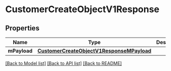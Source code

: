 # CustomerCreateObjectV1Response

## Properties
Name | Type | Description | Notes
------------ | ------------- | ------------- | -------------
**mPayload** | [**CustomerCreateObjectV1ResponseMPayload**](CustomerCreateObjectV1ResponseMPayload.md) |  | 

[[Back to Model list]](../README.md#documentation-for-models) [[Back to API list]](../README.md#documentation-for-api-endpoints) [[Back to README]](../README.md)


